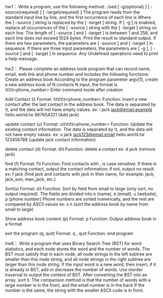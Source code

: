 hw1：
Write a program, use the following method: 
./sed [ -g(optional) ] [ -source(required) ] [ -target(required) ] 
The program reads from the standard input line by line, and the first occurrence of each line is Where the [ -source ] string is replaced by the [ -target ] string. 
If [ -g ] is enabled, replace all occurrences of the [ -source ] string with the [ -target ] string on each line. 
The length of [ -source ] and [ -target ] is between 1 and 256, and each line does not exceed 1024 bytes. 
Print the result to standard output. 
If there are two parameters, the parameters are [ -source ] and [ -target ] in sequence. 
If there are three input parameters, the parameters are [ -g ], [ -source ] and [ -target ] in sequence. 
Any Undefined operations need to print a help message.

hw2：
Please complete an address book program that can record name, email, web link and phone number and includes the following functions:
Create an address book
According to the program parameter argv[1], create a new address book of N contacts
N input, the format is <name>\t<email>\t<url>\t<phone_number>
Enter command mode after creation

Add Contact (i)
Format: i\t<name>\t<email>\t<url>\t<phone_number>
Function: Insert a new contact after the last contact in the address book. The data is separated by \t, and the data will not have empty values.
ex: i jack jack@email.example hello.world.tw 987654321 (Add jack)
	
update contact (u)
Format: u\t<name>\t<email>\t<url>\t<phone_number>
Function: Update the existing contact information. The data is separated by \t, and the data will not have empty values.
ex: u jack jack123@email.email hello.world.tw 123456789 (update jack contact information)

delete contact (d)
Format: d\t<name>
Function: delete a contact
ex: d jack (remove jack)
	
find (f)
Format: f\t<pattern>
Function: Find contacts with <pattern>, <pattern> is case sensitive.
If there is a matching contact, output the contact information; if not, output no result.
ex: f jack (find jack and contacts with jack in their name, for example: jack, jack_son, man_jack, etc.)
	
Sort(s)
Format: s\t<pattern>
Function: Sort by <pattern> field from small to large (only sort, no output required).
The fields are divided into n (name), e (email), u (website), p (phone number)
Phone numbers are sorted numerically, and the rest are compared by ASCII values
ex: s n (sort the address book by name from small to large)
	
Show address book content (p)
Format: p
Function: Output address book in a format
	
exit the program (q, quit)
Format: q , quit
Function: end program

hw6：
Write a program that uses Binary Search Tree (BST) for word statistics, and each node stores the word and the number of words.
The BST must satisfy that in each node, all node strings in the left subtree are smaller than this node string, and all node strings in the right subtree are larger than this node string.
If the input word is a new word, then insert, if it is already in BST, add or decrease the number of words.
Use inorder traversal to output the content of BST.
After converting the BST into an array, sort it.
The comparison method is that the number of words with a large number is in the front, and the small number is in the back
If the number is the same, the string with the smaller ASCII code is in front.
